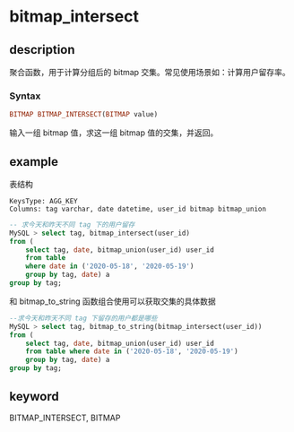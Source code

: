 # bitmap_intersect

## description

聚合函数，用于计算分组后的 bitmap 交集。常见使用场景如：计算用户留存率。

### Syntax

```Haskell
BITMAP BITMAP_INTERSECT(BITMAP value)
```

输入一组 bitmap 值，求这一组 bitmap 值的交集，并返回。

## example

表结构

```plain text
KeysType: AGG_KEY
Columns: tag varchar, date datetime, user_id bitmap bitmap_union

```

```SQL
-- 求今天和昨天不同 tag 下的用户留存
MySQL > select tag, bitmap_intersect(user_id) 
from (
    select tag, date, bitmap_union(user_id) user_id 
    from table 
    where date in ('2020-05-18', '2020-05-19') 
    group by tag, date) a 
group by tag;
```

和 bitmap_to_string 函数组合使用可以获取交集的具体数据

```SQL
--求今天和昨天不同 tag 下留存的用户都是哪些
MySQL > select tag, bitmap_to_string(bitmap_intersect(user_id)) 
from (
    select tag, date, bitmap_union(user_id) user_id 
    from table where date in ('2020-05-18', '2020-05-19') 
    group by tag, date) a 
group by tag;
```

## keyword

BITMAP_INTERSECT, BITMAP
